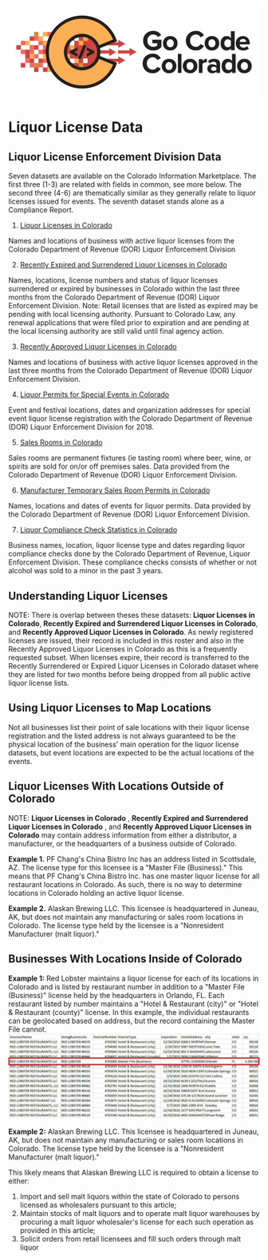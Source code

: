 ![gcc_logo_2020](https://github.com/GoCodeColorado/GoCodeColorado-kbase-public/blob/master/Images/GC20_Logo_Condensed_transp%20-%20Copy.png)
# Liquor License Data

## Liquor License Enforcement Division Data

Seven datasets are available on the Colorado Information Marketplace. The first three (1-3) are related with fields in common, see more below. The second three (4-6) are thematically similar as they generally relate to liquor licenses issued for events. The seventh dataset stands alone as a Compliance Report.

1. [Liquor Licenses in Colorado](https://data.colorado.gov/Business/Liquor-Licenses-in-Colorado/ier5-5ms2)

Names and locations of business with active liquor licenses from the Colorado Department of Revenue (DOR) Liquor Enforcement Division

2. [Recently Expired and Surrendered Liquor Licenses in Colorado](https://data.colorado.gov/Business/Recently-Expired-and-Surrendered-Liquor-Licenses-i/pwjb-9dd5)

Names, locations, license numbers and status of liquor licenses surrendered or expired by businesses in Colorado within the last three months from the Colorado Department of Revenue (DOR) Liquor Enforcement Division. Note: Retail licenses that are listed as expired may be pending with local licensing authority. Pursuant to Colorado Law, any renewal applications that were filed prior to expiration and are pending at the local licensing authority are still valid until final agency action.

3. [Recently Approved Liquor Licenses in Colorado](https://data.colorado.gov/Business/Recently-Approved-Liquor-Licenses-in-Colorado/htyp-tqzh)

Names and locations of business with active liquor licenses approved in the last three months from the Colorado Department of Revenue (DOR) Liquor Enforcement Division.

4. [Liquor Permits for Special Events in Colorado](https://data.colorado.gov/Business/Liquor-Permits-for-Special-Events-in-Colorado/d6t8-xish)

Event and festival locations, dates and organization addresses for special event liquor license registration with the Colorado Department of Revenue (DOR) Liquor Enforcement Division for 2018.

5. [Sales Rooms in Colorado](https://data.colorado.gov/Business/Sales-Rooms-in-Colorado/9pwz-gi5v)

Sales rooms are permanent fixtures (ie tasting room) where beer, wine, or spirits are sold for on/or off premises sales. Data provided from the Colorado Department of Revenue (DOR) Liquor Enforcement Division.

6. [Manufacturer Temporary Sales Room Permits in Colorado](https://data.colorado.gov/Business/Manufacturer-Sales-Room-Permits-in-Colorado/d4s4-xqg6)

Names, locations and dates of events for liquor permits. Data provided by the Colorado Department of Revenue (DOR) Liquor Enforcement Division.

7. [Liquor Compliance Check Statistics in Colorado](https://data.colorado.gov/Business/Liquor-Compliance-Check-Statistics-in-Colorado/kapc-ib6e/data)

Business names, location, liquor license type and dates regarding liquor compliance checks done by the Colorado Department of Revenue, Liquor Enforcement Division. These compliance checks consists of whether or not alcohol was sold to a minor in the past 3 years.

## Understanding Liquor Licenses

NOTE: There is overlap between theses these datasets: **Liquor Licenses in Colorado**, **Recently Expired and Surrendered Liquor Licenses in Colorado**, and **Recently Approved Liquor Licenses in Colorado**. As newly registered licenses are issued, their record is included in this roster and also in the Recently Approved Liquor Licenses in Colorado as this is a frequently requested subset. When licenses expire, their record is transferred to the Recently Surrendered or Expired Liquor Licenses in Colorado dataset where they are listed for two months before being dropped from all public active liquor license lists.

## Using Liquor Licenses to Map Locations

Not all businesses list their point of sale locations with their liquor license registration and the listed address is not always guaranteed to be the physical location of the business&#39; main operation for the liquor license datasets, but event locations are expected to be the actual locations of the events.

## Liquor Licenses With Locations Outside of Colorado

NOTE: **Liquor Licenses in Colorado** , **Recently Expired and Surrendered Liquor Licenses in Colorado** , and **Recently Approved Liquor Licenses in Colorado** may contain address information from either a distributor, a manufacturer, or the headquarters of a business outside of Colorado.

**Example 1.** PF Chang&#39;s China Bistro Inc has an address listed in Scottsdale, AZ. The license type for this licensee is a &quot;Master File (Business).&quot; This means that PF Chang&#39;s China Bistro Inc. has one master liquor license for all restaurant locations in Colorado. As such, there is no way to determine locations in Colorado holding an active liquor license.

**Example 2.** Alaskan Brewing LLC. This licensee is headquartered in Juneau, AK, but does not maintain any manufacturing or sales room locations in Colorado. The license type held by the licensee is a &quot;Nonresident Manufacturer (malt liquor).&quot;

## Businesses With Locations Inside of Colorado

**Example 1:** Red Lobster maintains a liquor license for each of its locations in Colorado and is listed by restaurant number in addition to a &quot;Master File (Business)&quot; license held by the headquarters in Orlando, FL. Each restaurant listed by number maintains a &quot;Hotel &amp; Restaurant (city)&quot; or &quot;Hotel &amp; Restaurant (county)&quot; license. In this example, the individual restaurants can be geolocated based on address, but the record containing the Master File cannot.
![cdor_1](./images/cdor_1.jpg)

**Example 2:** Alaskan Brewing LLC. This licensee is headquartered in Juneau, AK, but does not maintain any manufacturing or sales room locations in Colorado. The license type held by the licensee is a &quot;Nonresident Manufacturer (malt liquor).&quot;

This likely means that Alaskan Brewing LLC is required to obtain a license to either:

1. Import and sell malt liquors within the state of Colorado to persons licensed as wholesalers pursuant to this article;
2. Maintain stocks of malt liquors and to operate malt liquor warehouses by procuring a malt liquor wholesaler&#39;s license for each such operation as provided in this article;
3. Solicit orders from retail licensees and fill such orders through malt liquor

